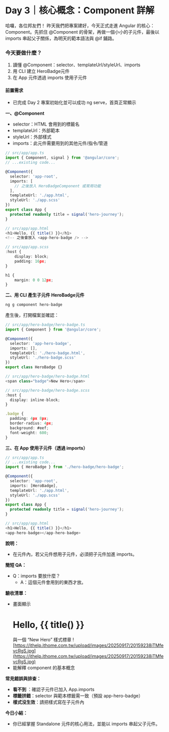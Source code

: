 # Day 3｜核心概念：Component 詳解

哈囉，各位邦友們！
昨天我們把專案建好，今天正式走進 Angular 的核心：Component。先抓住 @Component 的骨架，再做一個小小的子元件，最後以 imports 串起父子關係，為明天的範本語法與 @if 鋪路。

### 今天要做什麼？
1. 讀懂 @Component：selector、templateUrl/styleUrl、imports
2. 用 CLI 建立 HeroBadge元件
3. 在 App 元件透過 imports 使用子元件

#### 前置需求
* 已完成 Day 2 專案初始化並可以成功 ng serve，首頁正常顯示

**一、@Component**
* selector：HTML 會用到的標籤名
* templateUrl：外部範本
* styleUrl：外部樣式
* imports：此元件需要用到的其他元件/指令/管道
```ts
// src/app/app.ts
import { Component, signal } from '@angular/core';
// ...existing code...

@Component({
  selector: 'app-root',
  imports: [
    // 之後放入 HeroBadgeComponent 或常用功能
  ],
  templateUrl: './app.html',
  styleUrl: './app.scss'
})
export class App {
  protected readonly title = signal('hero-journey');
}

// src/app/app.html
<h1>Hello, {{ title() }}</h1>
<!-- 之後會放入 <app-hero-badge /> -->

// src/app/app.scss
:host {
    display: block;
    padding: 16px; 
}

h1 {
    margin: 0 0 12px; 
}
```


**二、用 CLI 產生子元件 HeroBadge元件**
```sh
ng g component hero-badge
```
產生後，打開檔案並確認：
```ts
// src/app/hero-badge/hero-badge.ts
import { Component } from '@angular/core';

@Component({
  selector: 'app-hero-badge',
  imports: [],
  templateUrl: './hero-badge.html',
  styleUrl: './hero-badge.scss'
})
export class HeroBadge {}

// src/app/hero-badge/hero-badge.html
<span class="badge">New Hero</span>

// src/app/hero-badge/hero-badge.scss
:host {
  display: inline-block;
}

.badge {
  padding: 4px 8px;
  border-radius: 4px;
  background: #eef;
  font-weight: 600;
}
```

**三、在 App 使用子元件（透過 imports）**
```ts
// src/app/app.ts
// ...existing code...
import { HeroBadge } from './hero-badge/hero-badge';

@Component({
  selector: 'app-root',
  imports: [HeroBadge],
  templateUrl: './app.html',
  styleUrl: './app.scss'
})
export class App {
  protected readonly title = signal('hero-journey');
}

// src/app/app.html
<h1>Hello, {{ title() }}</h1>
<app-hero-badge></app-hero-badge>
```

**說明：**
* 在元件內，若父元件想用子元件，必須把子元件加進 imports。

**簡短 QA：**
* Q：imports 要放什麼？
    * A：這個元件會用到的東西才放。

**驗收清單：**
* 畫面顯示 <h1>Hello, {{ title() }}</h1> 與一個 “New Hero” 樣式標章
    ![https://ithelp.ithome.com.tw/upload/images/20250917/20159238iTMfevcRgS.jpg](https://ithelp.ithome.com.tw/upload/images/20250917/20159238iTMfevcRgS.jpg)
* 能解釋 component 的基本概念

**常見錯誤與排查：**
* **看不到 <app-hero-badge>**：確認子元件已加入 App.imports
* **標籤拼錯**：selector 與範本標籤需一致（預設 app-hero-badge）
* **樣式沒生效**：請把樣式寫在子元件內

**今日小結：**
* 你已經掌握 Standalone 元件的核心用法，並能以 imports 串起父子元件。
